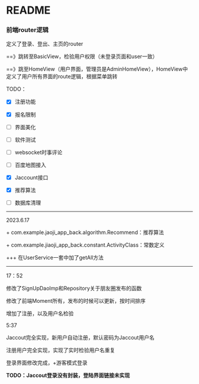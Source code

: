 # README

### 前端router逻辑

<App/>定义了登录、登出、主页的router

==》跳转至BasicView，检验用户权限（未登录页面和user一致）

==》跳至HomeView（用户界面，管理员是AdminHomeView），HomeView中定义了用户所有界面的route逻辑，根据菜单跳转



TODO：

- [x] 注册功能
- [x] 报名限制
- [ ] 界面美化
- [ ] 软件测试
- [ ] websocket时事评论
- [ ] 百度地图接入
- [x] Jaccount接口
- [x] 推荐算法
- [ ] 数据库清理



---

2023.6.17 

\+ com.example.jaoji_app_back.algorithm.Recommend：推荐算法

\+ com.example.jiaoji_app_back.constant.ActivityClass：常数定义

+++ 在UserService一套中加了getAll方法

---

17：52

修改了SignUpDaoImp和Repository关于朋友圈发布的函数

修改了前端Moment所有，发布的时候可以更新，按时间排序

增加了注册，以及用户名检验

5:37

Jaccout完全实现，新用户自动注册，默认密码为Jaccout用户名

注册用户完全实现，实现了实时检验用户名重复

登录界面修改完成，+游客模式登录

**TODO：Jaccout登录没有封装，登陆界面链接未实现**

